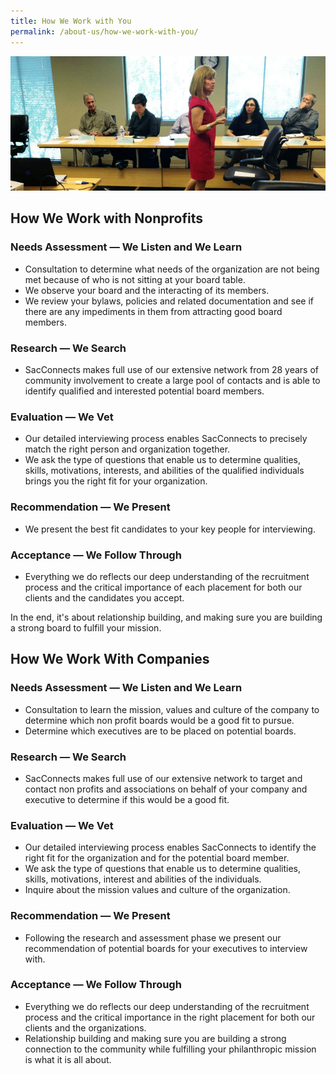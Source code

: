 ```yaml
---
title: How We Work with You
permalink: /about-us/how-we-work-with-you/
---
```

![An image of Nancy speaking to some students](/assets/images/how-we-work-with-you-banner.jpg)
## How We Work with Nonprofits

### Needs Assessment — We Listen and We Learn

* Consultation to determine what needs of the organization are not being met because of who is not sitting at your board table.
* We observe your board and the interacting of its members.
* We review your bylaws, policies and related documentation and see if there are any impediments in them from attracting good board members.

### Research — We Search

* SacConnects makes full use of our extensive network from 28 years of community involvement to create a large pool of contacts and is able to identify qualified and interested potential board members.

### Evaluation — We Vet

* Our detailed interviewing process enables SacConnects to precisely match the right person and organization together.
* We ask the type of questions that enable us to determine qualities, skills, motivations, interests, and abilities of the qualified individuals brings you the right fit for your organization.

### Recommendation — We Present

* We present the best fit candidates to your key people for interviewing.

### Acceptance — We Follow Through

* Everything we do reflects our deep understanding of the recruitment process and the critical importance of each placement for both our clients and the candidates you accept.

In the end, it's about relationship building, and making sure you are building a strong board to fulfill your mission.

## How We Work With Companies

### Needs Assessment — We Listen and We Learn

* Consultation to learn the mission, values and culture of the company to determine which non profit boards would be a good fit to pursue.
* Determine which executives are to be placed on potential boards.

### Research — We Search

* SacConnects makes full use of our extensive network to target and contact non profits and associations on behalf of your company and executive to determine if this would be a good fit.

### Evaluation — We Vet

* Our detailed interviewing process enables SacConnects to identify the right fit for the organization and for the potential board member.
* We ask the type of questions that enable us to determine qualities, skills, motivations, interest and abilities of the individuals.
* Inquire about the mission values and culture of the organization.

### Recommendation — We Present

* Following the research and assessment phase we present our recommendation of potential boards for your executives to interview with.

### Acceptance — We Follow Through

* Everything we do reflects our deep understanding of the recruitment process and the critical importance in the right placement for both our clients and the organizations.
* Relationship building and making sure you are building a strong connection to the community while fulfilling your philanthropic mission is what it is all about.